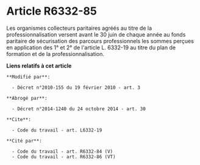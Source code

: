 # Article R6332-85

Les organismes collecteurs paritaires agréés au titre de la professionnalisation versent avant le 30 juin de chaque année au
fonds paritaire de sécurisation des parcours professionnels les sommes perçues en application des 1° et 2° de l'article L.
6332-19 au titre du plan de formation et de la professionnalisation.

**Liens relatifs à cet article**

	**Modifié par**:

	  - Décret n°2010-155 du 19 février 2010 - art. 3

	**Abrogé par**:

	  - Décret n°2014-1240 du 24 octobre 2014 - art. 30

	**Cite**:

	  - Code du travail - art. L6332-19

	**Cité par**:

	  - Code du travail - art. R6332-84 (V)
	  - Code du travail - art. R6332-86 (VT)

